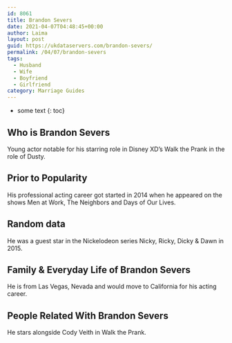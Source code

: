 ```yaml
---
id: 8061
title: Brandon Severs
date: 2021-04-07T04:48:45+00:00
author: Laima
layout: post
guid: https://ukdataservers.com/brandon-severs/
permalink: /04/07/brandon-severs
tags:
  - Husband
  - Wife
  - Boyfriend
  - Girlfriend
category: Marriage Guides
---
```


* some text
{: toc}


## Who is Brandon Severs
                  
                  
                  
Young actor notable for his starring role in Disney XD&#8217;s Walk the Prank in the role of Dusty.
                  
              
            
              
            
                
                
                
## Prior to Popularity
                  
                  
                  
His professional acting career got started in 2014 when he appeared on the shows Men at Work, The Neighbors and Days of Our Lives.
                  
              
            
              
            
                
                
                
## Random data
                  
                  
                  
He was a guest star in the Nickelodeon series Nicky, Ricky, Dicky & Dawn in 2015.
                  
              
            
              
            
                
                
                
## Family & Everyday Life of Brandon Severs
                  
                  
                  
He is from Las Vegas, Nevada and would move to California for his acting career.
                  
              
            
              
            
                
                
                
## People Related With Brandon Severs
                  
                  
                  
He stars alongside Cody Veith in Walk the Prank.
                  
              
            
              
            
                
              
            
              
              
            
            
              
            
          
          
          